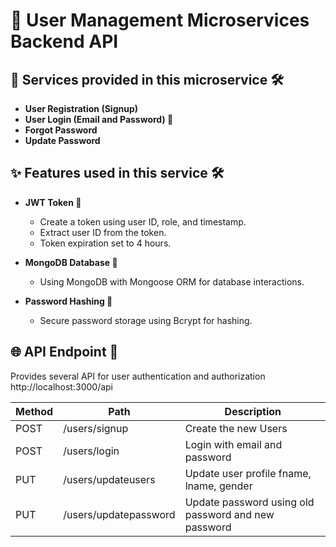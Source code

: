 # 👤 User Management Microservices Backend API

## 🚀 Services provided in this microservice 🛠️
* **User Registration (Signup)**
* **User Login (Email and Password) 🔐**
* **Forgot Password**
* **Update Password**

## ✨ Features used in this service 🛠️
* **JWT Token 🪪**
  * Create a token using user ID, role, and timestamp.
  * Extract user ID from the token.
  * Token expiration set to 4 hours.
  
* **MongoDB Database 🍃**
  * Using MongoDB with Mongoose ORM for database interactions.
  
* **Password Hashing 🔑**
  * Secure password storage using Bcrypt for hashing.


## 🌐 API Endpoint 🔌
Provides several API for user authentication and authorization
http://localhost:3000/api

| Method | Path                  | Description                                         |
|--------|-----------------------|-----------------------------------------------------|
| POST   | /users/signup         | Create the new Users                                | 
| POST   | /users/login          | Login with email and password                       |
| PUT    | /users/updateusers    | Update user profile fname, lname, gender            |
| PUT    | /users/updatepassword | Update password using old password and new password |
